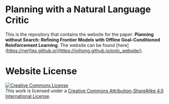 # Planning with a Natural Language Critic

This is the repository that contains the website for the paper: **Planning without Search: Refining Frontier Models with Offline Goal-Conditioned Reinforcement Learning**. The website can be found 
[here](https://nerfies.github.io](https://jxihong.github.io/pnlc_website/).

# Website License
<a rel="license" href="http://creativecommons.org/licenses/by-sa/4.0/"><img alt="Creative Commons License" style="border-width:0" src="https://i.creativecommons.org/l/by-sa/4.0/88x31.png" /></a><br />This work is licensed under a <a rel="license" href="http://creativecommons.org/licenses/by-sa/4.0/">Creative Commons Attribution-ShareAlike 4.0 International License</a>.
